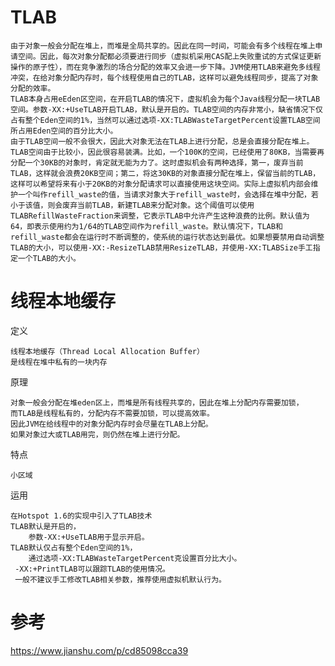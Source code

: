 
   
# TLAB
    

    由于对象一般会分配在堆上，而堆是全局共享的。因此在同一时间，可能会有多个线程在堆上申请空间。因此，每次对象分配都必须要进行同步（虚拟机采用CAS配上失败重试的方式保证更新操作的原子性），而在竞争激烈的场合分配的效率又会进一步下降。JVM使用TLAB来避免多线程冲突，在给对象分配内存时，每个线程使用自己的TLAB，这样可以避免线程同步，提高了对象分配的效率。  
    TLAB本身占用eEden区空间，在开启TLAB的情况下，虚拟机会为每个Java线程分配一块TLAB空间。参数-XX:+UseTLAB开启TLAB，默认是开启的。TLAB空间的内存非常小，缺省情况下仅占有整个Eden空间的1%，当然可以通过选项-XX:TLABWasteTargetPercent设置TLAB空间所占用Eden空间的百分比大小。  
    由于TLAB空间一般不会很大，因此大对象无法在TLAB上进行分配，总是会直接分配在堆上。TLAB空间由于比较小，因此很容易装满。比如，一个100K的空间，已经使用了80KB，当需要再分配一个30KB的对象时，肯定就无能为力了。这时虚拟机会有两种选择，第一，废弃当前TLAB，这样就会浪费20KB空间；第二，将这30KB的对象直接分配在堆上，保留当前的TLAB，这样可以希望将来有小于20KB的对象分配请求可以直接使用这块空间。实际上虚拟机内部会维护一个叫作refill_waste的值，当请求对象大于refill_waste时，会选择在堆中分配，若小于该值，则会废弃当前TLAB，新建TLAB来分配对象。这个阈值可以使用TLABRefillWasteFraction来调整，它表示TLAB中允许产生这种浪费的比例。默认值为64，即表示使用约为1/64的TLAB空间作为refill_waste。默认情况下，TLAB和refill_waste都会在运行时不断调整的，使系统的运行状态达到最优。如果想要禁用自动调整TLAB的大小，可以使用-XX:-ResizeTLAB禁用ResizeTLAB，并使用-XX:TLABSize手工指定一个TLAB的大小。  


# 线程本地缓存

定义

	线程本地缓存（Thread Local Allocation Buffer）
	是线程在堆中私有的一块内存

原理

    对象一般会分配在堆eden区上，而堆是所有线程共享的，因此在堆上分配内存需要加锁，
    而TLAB是线程私有的，分配内存不需要加锁，可以提高效率。
    因此JVM在给线程中的对象分配内存时会尽量在TLAB上分配。
    如果对象过大或TLAB用完，则仍然在堆上进行分配。    



特点

    小区域

运用

	在Hotspot 1.6的实现中引入了TLAB技术
	TLAB默认是开启的，
		参数-XX:+UseTLAB用于显示开启。
	TLAB默认仅占有整个Eden空间的1%，
		通过选项-XX:TLABWasteTargetPercent克设置百分比大小。  
	 -XX:+PrintTLAB可以跟踪TLAB的使用情况。
	 一般不建议手工修改TLAB相关参数，推荐使用虚拟机默认行为。

# 参考

https://www.jianshu.com/p/cd85098cca39

 

